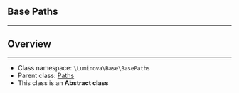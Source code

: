 ## Base Paths

***

## Overview



***

* Class namespace: `\Luminova\Base\BasePaths`
* Parent class: [Paths](application/paths)
* This class is an **Abstract class**